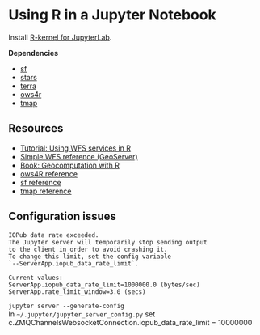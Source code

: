 # Using R in a Jupyter Notebook

Install [R-kernel for JupyterLab](https://irkernel.github.io/installation/).

**Dependencies**

+ [sf](https://cran.r-project.org/web/packages/sf/index.html)
+ [stars](https://cran.r-project.org/web/packages/stars/index.html)
+ [terra](https://cran.r-project.org/web/packages/terra/index.html)
+ [ows4r](https://cran.r-project.org/web/packages/ows4R/index.html)
+ [tmap](https://cran.r-project.org/web/packages/tmap/index.html)

## Resources

+ [Tutorial: Using WFS services in R](https://inbo.github.io/tutorials/tutorials/spatial_wfs_services/)
+ [Simple WFS reference (GeoServer)](https://docs.geoserver.org/stable/en/user/services/wfs/reference.html)
+ [Book: Geocomputation with R](https://r.geocompx.org/)
+ [ows4R reference](https://eblondel.github.io/ows4R/index.html)
+ [sf reference](https://r-spatial.github.io/sf/index.html)
+ [tmap reference](https://r-tmap.github.io/tmap/index.html)

## Configuration issues

    IOPub data rate exceeded.
    The Jupyter server will temporarily stop sending output
    to the client in order to avoid crashing it.
    To change this limit, set the config variable
    `--ServerApp.iopub_data_rate_limit`.

    Current values:
    ServerApp.iopub_data_rate_limit=1000000.0 (bytes/sec)
    ServerApp.rate_limit_window=3.0 (secs)

`jupyter server --generate-config`  
In `~/.jupyter/jupyter_server_config.py` set
    c.ZMQChannelsWebsocketConnection.iopub_data_rate_limit = 10000000  
